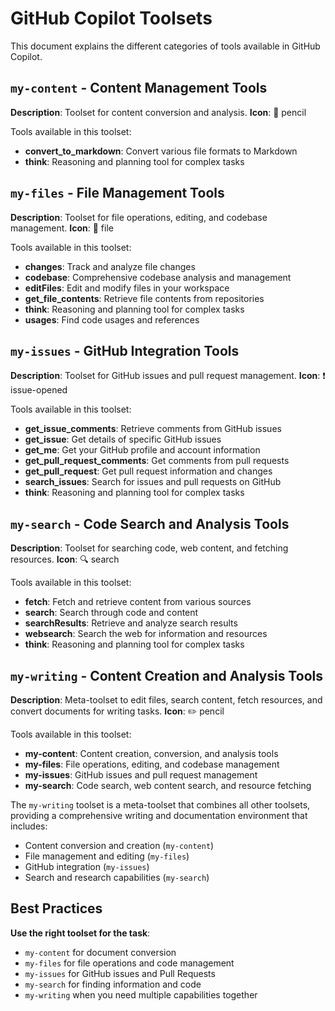 # GitHub Copilot Toolsets

This document explains the different categories of tools available in GitHub Copilot.

## `my-content` - Content Management Tools

**Description**: Toolset for content conversion and analysis.
**Icon**: 📝 pencil

Tools available in this toolset:

- **convert_to_markdown**: Convert various file formats to Markdown
- **think**: Reasoning and planning tool for complex tasks

## `my-files` - File Management Tools

**Description**: Toolset for file operations, editing, and codebase management.
**Icon**: 📄 file

Tools available in this toolset:

- **changes**: Track and analyze file changes
- **codebase**: Comprehensive codebase analysis and management
- **editFiles**: Edit and modify files in your workspace
- **get_file_contents**: Retrieve file contents from repositories
- **think**: Reasoning and planning tool for complex tasks
- **usages**: Find code usages and references

## `my-issues` - GitHub Integration Tools

**Description**: Toolset for GitHub issues and pull request management.
**Icon**: ❗ issue-opened

Tools available in this toolset:

- **get_issue_comments**: Retrieve comments from GitHub issues
- **get_issue**: Get details of specific GitHub issues
- **get_me**: Get your GitHub profile and account information
- **get_pull_request_comments**: Get comments from pull requests
- **get_pull_request**: Get pull request information and changes
- **search_issues**: Search for issues and pull requests on GitHub
- **think**: Reasoning and planning tool for complex tasks

## `my-search` - Code Search and Analysis Tools

**Description**: Toolset for searching code, web content, and fetching resources.
**Icon**: 🔍 search

Tools available in this toolset:

- **fetch**: Fetch and retrieve content from various sources
- **search**: Search through code and content
- **searchResults**: Retrieve and analyze search results
- **websearch**: Search the web for information and resources
- **think**: Reasoning and planning tool for complex tasks

## `my-writing` - Content Creation and Analysis Tools

**Description**: Meta-toolset to edit files, search content, fetch resources, and convert documents for writing tasks.
**Icon**: ✏️ pencil

Tools available in this toolset:

- **my-content**: Content creation, conversion, and analysis tools
- **my-files**: File operations, editing, and codebase management
- **my-issues**: GitHub issues and pull request management
- **my-search**: Code search, web content search, and resource fetching

The `my-writing` toolset is a meta-toolset that combines all other toolsets, providing a comprehensive writing and documentation environment that includes:

- Content conversion and creation (`my-content`)
- File management and editing (`my-files`)
- GitHub integration (`my-issues`)
- Search and research capabilities (`my-search`)

## Best Practices

**Use the right toolset for the task**:

- `my-content` for document conversion
- `my-files` for file operations and code management
- `my-issues` for GitHub issues and Pull Requests
- `my-search` for finding information and code
- `my-writing` when you need multiple capabilities together
